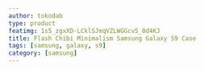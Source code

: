 ```yaml
---
author: tokodab
type: product
featimg: 1s5_zgxXD-LCklSJmqVZLWGGcv5_0d4KJ
title: Flash Chibi Minimalism Samsung Galaxy S9 Case
tags: [samsung, galaxy, s9]
category: [samsung]
---
```

